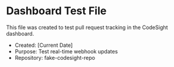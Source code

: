  # Dashboard Test File
   
   This file was created to test pull request tracking in the CodeSight dashboard.
   
   - Created: [Current Date]
   - Purpose: Test real-time webhook updates
   - Repository: fake-codesight-repo
